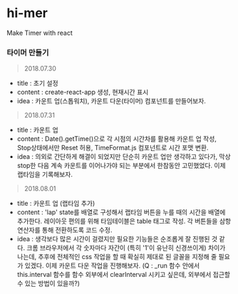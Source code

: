 # hi-mer
Make Timer with react

### 타이머 만들기

> 2018.07.30
  - title : 초기 설정
  - content : create-react-app 생성, 현재시간 표시
  - idea : 카운트 업(스톱워치), 카운트 다운(타이머) 컴포넌트를 만들어보자.

> 2018.07.31
  - title : 카운트 업
  - content : Date().getTime()으로 각 시점의 시간차를 활용해 카운트 업 작성,
              Stop상태에서만 Reset 허용,
              TimeFormat.js 컴포넌트로 시간 포맷 변환.
  - idea : 의외로 간단하게 해결이 되었지만 단순히 카운트 업만 생각하고 있다가,
           막상 stop한 다음 계속 카운트를 이어나가야 되는 부분에서 한참동안 고민했었다. 
           이제 랩타임을 기록해보자.

> 2018.08.01
  - title : 카운트 업 (랩타임 추가)
  - content : 'lap' state를 배열로 구성해서 랩타임 버튼을 누를 때의 시간을 배열에 추가한다.
              레이아웃 편의를 위해 타임테이블은 table 태그로 작성.
              각 버튼들을 삼항연산자를 통해 전환하도록 코드 수정.
  - idea : 생각보다 많은 시간이 걸렸지만 필요한 기능들은 순조롭게 잘 진행된 것 같다.
           크롬 브라우저에서 각 숫자마다 자간이 (특히 '1'이 유난히 신경쓰이게) 차이가 나는데, 
           추후에 전체적인 css 작업을 할 때 확실히 제대로 된 글꼴을 지정해 줄 필요가 있겠다.
           이제 카운트 다운 작업을 진행해보자.
           (Q : _run 함수 안에서 this.interval 함수를 함수 외부에서 clearInterval 시키고 싶은데,
           외부에서 접근할 수 있는 방법이 있을까?)